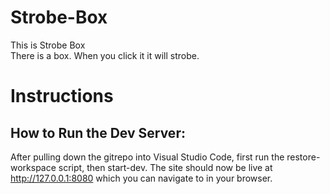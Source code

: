 # Strobe-Box
<div> This is Strobe Box </div>
<div> There is a box. When you click it it will strobe. </div>

# Instructions
## How to Run the Dev Server:

After pulling down the gitrepo into Visual Studio Code, first run the restore-workspace script, then start-dev. The site should now be live at  http://127.0.0.1:8080 which you can navigate to in your browser. 
